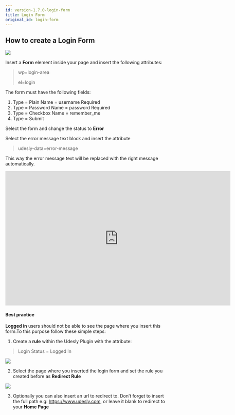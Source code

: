 ```yaml
---
id: version-1.7.0-login-form
title: Login Form
original_id: login-form
---
```


## How to create a Login Form

![](assets/login-form.png)

Insert a **Form** element inside your page and insert the following attributes:

> wp=login-area
>
> el=login

The form must have the following fields:

1) Type = Plain  Name = username  Required
2) Type = Password  Name = password Required
3) Type = Checkbox  Name = remember_me
4) Type = Submit

Select the form and change the status to **Error**

Select the error message text block and insert the attribute

> udesly-data=error-message

This way the error message text will be replaced with the right message automatically.

<iframe width="700" height="419" src="https://www.youtube.com/embed/b3gg7WPXKYk?list=PLLChkVtVa_ZuGrgLVMEIl0nliPjljc4gm" frameborder="0" allow="accelerometer; autoplay; encrypted-media; gyroscope; picture-in-picture" allowfullscreen></iframe>

#### Best practice

**Logged in** users should not be able to see the page where you insert this form.To this purpose follow these simple steps:

1) Create a **rule** within the Udesly Plugin with the attribute:

> Login Status  = Logged In

![](assets/login-form-1.png)

2) Select the page where you inserted the login form and set the rule you created before as **Redirect Rule**

![](assets/login-form-2.png)

3) Optionally you can also insert an url to redirect to. Don’t forget to insert the full path e.g: https://www.udesly.com, or leave it blank to redirect to your **Home Page**

 